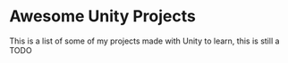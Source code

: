 # Awesome Unity Projects

This is a list of some of my projects made with Unity to learn, this is still a TODO